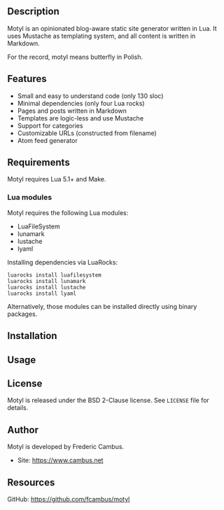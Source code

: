 ## Description

Motyl is an opinionated blog-aware static site generator written in Lua.
It uses Mustache as templating system, and all content is written in Markdown.

For the record, motyl means butterfly in Polish.

## Features

- Small and easy to understand code (only 130 sloc)
- Minimal dependencies (only four Lua rocks)
- Pages and posts written in Markdown
- Templates are logic-less and use Mustache
- Support for categories
- Customizable URLs (constructed from filename)
- Atom feed generator

## Requirements

Motyl requires Lua 5.1+ and Make.

### Lua modules

Motyl requires the following Lua modules:

- LuaFileSystem
- lunamark
- lustache
- lyaml

Installing dependencies via LuaRocks:

	luarocks install luafilesystem
	luarocks install lunamark
	luarocks install lustache
	luarocks install lyaml

Alternatively, those modules can be installed directly using binary packages.

## Installation

## Usage

## License

Motyl is released under the BSD 2-Clause license. See `LICENSE` file
for details.

## Author

Motyl is developed by Frederic Cambus.

- Site: https://www.cambus.net

## Resources

GitHub: https://github.com/fcambus/motyl
